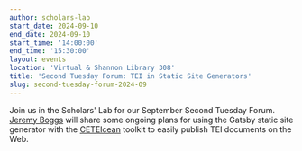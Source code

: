 ```yaml
---
author: scholars-lab
start_date: 2024-09-10
end_date: 2024-09-10
start_time: '14:00:00'
end_time: '15:30:00'
layout: events
location: 'Virtual & Shannon Library 308'
title: 'Second Tuesday Forum: TEI in Static Site Generators'
slug: second-tuesday-forum-2024-09
---
```


Join us in the Scholars' Lab for our September Second Tuesday Forum. [Jeremy
Boggs](/people/jeremy-boggs/) will share some ongoing plans for using the Gatsby
static site generator with the [CETEIcean](https://github.com/TEIC/CETEIcean)
toolkit to easily publish TEI documents on the Web.
